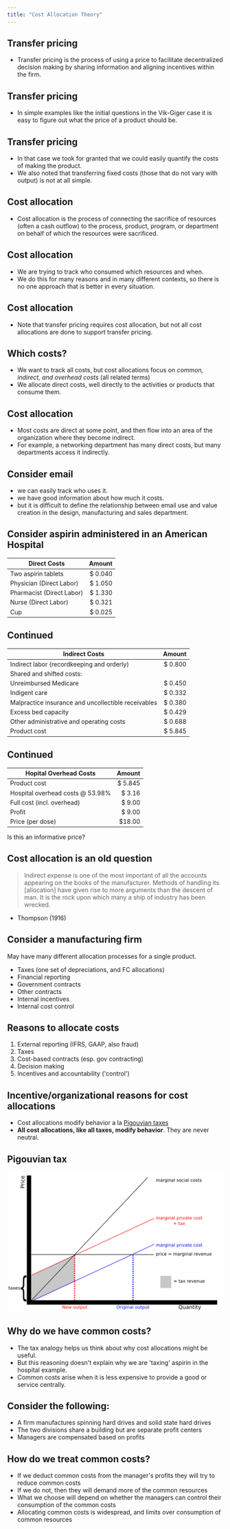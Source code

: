 ```yaml
---
title: "Cost Allocation Theory"
---
```


## Transfer pricing
- Transfer pricing is the process of using a price to facilitate decentralized decision making by sharing information and aligning incentives within the firm.

## Transfer pricing
- In simple examples like the initial questions in the Vik-Giger case it is easy to figure out what the price of a product should be. 

## Transfer pricing
- In that case we took for granted that we could easily quantify the costs of making the product.
- We also noted that transferring fixed costs (those that do not vary with output) is not at all simple.

## Cost allocation
- Cost allocation is the process of connecting the sacrifice of resources
  (often a cash outflow) to the process, product, program, or department on
  behalf of which the resources were sacrificed. 

## Cost allocation
- We are trying to track who consumed which resources and when.
- We do this for many reasons and in many different contexts, so there is no
  one approach that is better in every situation.

## Cost allocation
- Note that transfer pricing requires cost allocation, but not all cost
  allocations are done to support transfer pricing.

## Which costs?

- We want to track all costs, but cost allocations focus on _common, indirect,
  and overhead costs_ (all related terms)
- We allocate direct costs, well directly to the activities or products that
  consume them.

## Cost allocation
- Most costs are direct at some point, and then flow into an area of the
  organization where they become indirect. 
- For example, a networking department has many direct costs, but many
  departments access it indirectly. 

## Consider email

- we can easily track who uses it.
- we have good information about how much it costs.
- but it is difficult to define the relationship between email use and value
  creation in the design, manufacturing and sales department.


## Consider aspirin administered in an American Hospital

| Direct Costs              | Amount    |
| ------                    | --------: |
| Two aspirin tablets       | \$ 0.040  |
| Physician (Direct Labor)  | \$ 1.050  |
| Pharmacist (Direct Labor) | \$ 1.330  |
| Nurse (Direct Labor)      | \$ 0.321  |
| Cup                       | \$ 0.025  |

## Continued

| Indirect Costs                                      | Amount    |
| ------                                              | --------: |
| Indirect labor (recordkeeping and orderly)          | \$ 0.800  |
| Shared and shifted costs:                           |           |
| Unreimbursed Medicare                               | \$ 0.450  |
| Indigent care                                       | \$ 0.332  |
| Malpractice insurance and uncollectible receivables | \$ 0.380  |
| Excess bed capacity                                 | \$ 0.429  |
| Other administrative and operating costs            | \$ 0.688  |
| Product cost                                        | \$ 5.845  |

## Continued 

| Hopital Overhead Costs            | Amount    |
| ------                            | --------: |
| Product cost                      | \$ 5.845  |
| Hospital overhead costs @ 53.98\% | \$ 3.16   |
| Full cost (incl. overhead)        | \$ 9.00   |
| Profit                            | \$ 9.00   |
| Price (per dose)                  | \$18.00   |

Is this an informative price?

## Cost allocation is an old question

> Indirect expense is one of the most important of all the accounts appearing
> on the books of the manufacturer. Methods of handling its \[allocation\] have
> given rise to more arguments than the descent of man. It is the rock upon
> which many a ship of industry has been wrecked.

- Thompson (1916)

## Consider a manufacturing firm

May have many different allocation processes for a single product.

- Taxes (one set of depreciations, and FC allocations)
- Financial reporting
- Government contracts
- Other contracts
- Internal incentives
- Internal cost control

## Reasons to allocate costs

1. External reporting (IFRS, GAAP, also fraud)
2. Taxes
3. Cost-based contracts (esp. gov contracting)
4. Decision making
5. Incentives and accountability ('control')

## Incentive/organizational reasons for cost allocations

- Cost allocations modify behavior a la [Pigouvian taxes](https://en.wikipedia.org/wiki/Pigouvian_tax)
- __All cost allocations, like all taxes, modify behavior__. They are never neutral. 

## Pigouvian tax

![Using a tax to modify  behavior](pigtax.png)

## Why do we have common costs?

- The tax analogy helps us think about why cost allocations might be useful.
- But this reasoning doesn't explain why we are 'taxing' aspirin in the hospital example.
- Common costs arise when it is less expensive to provide a good or service centrally.

## Consider the following:

- A firm manufactures spinning hard drives and solid state hard drives
- The two divisions share a building but are separate profit centers
- Managers are compensated based on profits

## How do we treat common costs?

- If we deduct common costs from the manager's profits they will try to reduce common costs
- If we do not, then they will demand more of the common resources
- What we choose will depend on whether the managers can control their consumption of the common costs
- Allocating common costs is widespread, and limits over consumption of common resources

<!-- ## What is next? -->

<!-- - For students that did not attend the in-class exam paper checking session I will be available next class on Tuesday there will be a make-up solution checking session tonight from 6:30-7:30 in LSK 1026. -->
<!-- - One week from Thursday we will start our discussion of  allocation methods, starting with insulating vs. non-insulating allocations, and moving into chapter 8. -->
